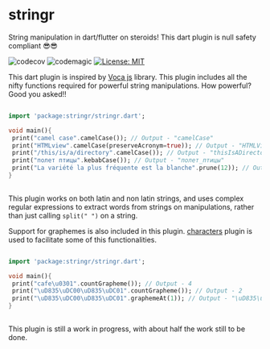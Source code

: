 # stringr

String manipulation in dart/flutter on steroids!
This dart plugin is null safety compliant 😎😎

![codecov](https://codecov.io/gh/Chinmay-KB/stringr/branch/master/graph/badge.svg?token=UIWY4OF2TE)
![codemagic](https://api.codemagic.io/apps/5fecda726b96ea001cebef4a/flutter-package/status_badge.svg)
[![License: MIT](https://img.shields.io/badge/License-MIT-blue.svg)](https://opensource.org/licenses/MIT)



This dart plugin is inspired by [Voca js](https://vocajs.com/#) library. This plugin includes all the nifty functions required for powerful string manipulations. 
How powerful? Good you asked!!
```dart

import 'package:stringr/stringr.dart';

void main(){
 print("camel case".camelCase()); // Output - "camelCase"
 print("HTMLview".camelCase(preserveAcronym=true)); // Output - "HTMLView"
 print("/this/is/a/directory".camelCase()); // Output - "thisIsADirectory"
 print("полет птицы".kebabCase()); // Output - "полет_птицы"
 print("La variété la plus fréquente est la blanche".prune(12)); // Output - La variété
}
 
```
This plugin works on both latin and non latin strings, and uses complex regular expressions to extract words from strings on manipulations, rather than just calling `split(" ")` on a string.

Support for graphemes is also included in this plugin. [characters](https://pub.dev/packages/characters) plugin is used to facilitate some of this functionalities.

```dart

import 'package:stringr/stringr.dart';

void main(){
 print("cafe\u0301".countGrapheme()); // Output - 4
 print("\uD835\uDC00\uD835\uDC01".countGrapheme()); // Output - 2
 print("\uD835\uDC00\uD835\uDC01".graphemeAt(1)); // Output - "\uD835\uDC01"
}
 
```

This plugin is still a work in progress, with about half the work still to be done.
